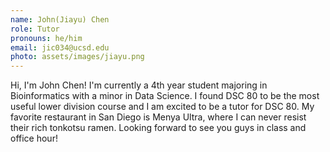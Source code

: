```yaml
---
name: John(Jiayu) Chen
role: Tutor
pronouns: he/him
email: jic034@ucsd.edu
photo: assets/images/jiayu.png
---
```

Hi, I'm John Chen! I'm currently a 4th year student majoring in Bioinformatics with a minor in Data Science. I found DSC 80 to be the most useful lower division course and I am excited to be a tutor for DSC 80. My favorite restaurant in San Diego is Menya Ultra, where I can never resist their rich tonkotsu ramen. Looking forward to see you guys in class and office hour!